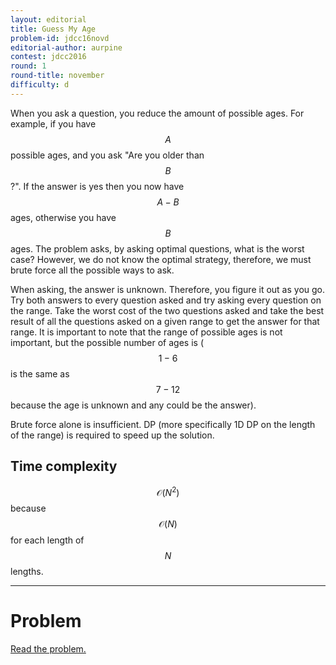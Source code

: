 ```yaml
---
layout: editorial
title: Guess My Age
problem-id: jdcc16novd
editorial-author: aurpine
contest: jdcc2016
round: 1
round-title: november
difficulty: d
---
```


When you ask a question, you reduce the amount of possible ages. For example, if you have $$A$$ possible ages, and you ask "Are you older than $$B$$?". If the answer is yes then you now have $$A − B$$ ages, otherwise you have $$B$$ ages. The problem asks, by asking optimal questions, what is the worst case? However, we do not know the optimal strategy, therefore, we must brute force all the possible ways to ask.

When asking, the answer is unknown. Therefore, you figure it out as you go. Try both answers to every question asked and try asking every question on the range. Take the worst cost of the two questions asked and take the best result of all the questions asked on a given range to get the answer for that range. It is important to note that the range of possible ages is not important, but the possible number of ages is ($$1 − 6$$ is the same as $$7 − 12$$ because the age is unknown and any could be the answer).

Brute force alone is insufficient. DP (more specifically 1D DP on the length of the range) is required to speed up the solution.

## Time complexity
$$\mathcal{O}(N^2)$$ because $$\mathcal{O}(N)$$ for each length of $$N$$ lengths.

---

# Problem
[Read the problem.](/cpt-problems/jdcc/2016/november/d)